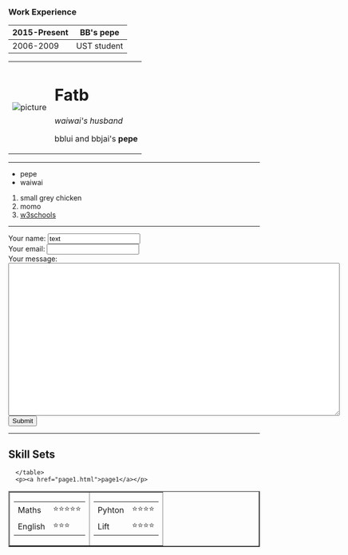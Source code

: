 <h3>Work Experience</h3>
<table>
  <thead>
    <tr>
      <th>2015-Present</th>
      <th>BB's pepe</th>
    </tr>
  </thead>
  <tbody>
    <tr>
      <td>2006-2009</td>
      <td>UST student</td>
    </tr>
  </tbody>
</table>

<!DOCTYPE html>
<html lang="en" dir="ltr">
  <head>
    <meta charset="utf-8">
    <title>Theo site</title>
  </head>
  <body>
    <table cellspacing="20">
      <tr>
        <td><img src="IMG_3655.jpg" alt="picture"></td>
        <td>
          <h1>Fatb</h1>
          <p><em>waiwai's husband</em></p>
          <p>bblui and bbjai's <strong>pepe</strong></p>
        </td>
      </tr>
    </table>
      <hr>
      <ul>
        <li>pepe</li>
        <li>waiwai</li>
      </ul>
      <ol>
        <li>small grey chicken</li>
        <li>momo</li>
        <li><a href="https://www.w3schools.com/python/python_lists_loop.asp">w3schools</a></li>
      </ol>
      <hr>
      <form class="" action="mailto:theolpy@gmail.com" method="post">
        <label>Your name: </label>
        <input type="text" name="text" value="text"><br>
        <label>Your email: </label>
        <input type="email" name="" value=""><br>
        <label>Your message: </label>
        <textarea name="name" rows="20" cols="80"></textarea>
        <input type="submit" name="Home" value="Submit"><br>
      </form>
      <hr>
      <h2>Skill Sets</h2>
      <table cellspacing="20" border="2">
        <tr>
          <td>
          <table>
          <tr>
            <td>Maths</td>
            <td>⭐⭐⭐⭐⭐</td>
          </tr>
          <tr>
            <td>English</td>
            <td>⭐⭐⭐</td>
          </tr>
          </table>
          </td>
          <td>
            <table>
              <tr>
                <td>Pyhton</td>
                <td>⭐⭐⭐⭐</td>
              </tr>
              <tr>
                <td>Lift</td>
                <td>⭐⭐⭐⭐</td>
              </tr>
            </table>
          </td>
        </tr>

      </table>
      <p><a href="page1.html">page1</a></p>
  </body>
</html>
